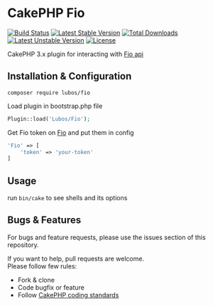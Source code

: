 # CakePHP Fio

[![Build Status](https://travis-ci.org/LubosRemplik/CakePHP-Fio.svg)](https://travis-ci.org/LubosRemplik/CakePHP-Fio)
[![Latest Stable Version](https://poser.pugx.org/lubos/fio/v/stable.svg)](https://packagist.org/packages/lubos/fio) 
[![Total Downloads](https://poser.pugx.org/lubos/fio/downloads.svg)](https://packagist.org/packages/lubos/fio) 
[![Latest Unstable Version](https://poser.pugx.org/lubos/fio/v/unstable.svg)](https://packagist.org/packages/lubos/fio) 
[![License](https://poser.pugx.org/lubos/fio/license.svg)](https://packagist.org/packages/lubos/fio)

CakePHP 3.x plugin for interacting with [Fio api](http://www.fio.cz/bankovni-sluzby/api-bankovnictvi)

## Installation & Configuration

```
composer require lubos/fio
```

Load plugin in bootstrap.php file

```php
Plugin::load('Lubos/Fio');
```

Get Fio token on [Fio](http://fio.com) and put them in config
```php
'Fio' => [
    'token' => 'your-token'
]
```

## Usage

run `bin/cake` to see shells and its options  

## Bugs & Features

For bugs and feature requests, please use the issues section of this repository.

If you want to help, pull requests are welcome.  
Please follow few rules:  

- Fork & clone
- Code bugfix or feature
- Follow [CakePHP coding standards](https://github.com/cakephp/cakephp-codesniffer)
